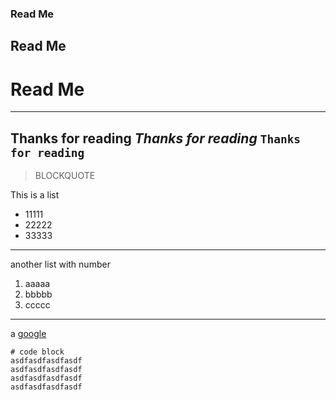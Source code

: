### Read Me
## Read Me
# Read Me
---
**Thanks for reading**
*Thanks for reading*
`Thanks for reading`
---
> BLOCKQUOTE

This is a list
* 11111
* 22222
* 33333
---
another list with number
1. aaaaa
2. bbbbb
3. ccccc
---
a [google](www.google.com)

```
# code block
asdfasdfasdfasdf
asdfasdfasdfasdf
asdfasdfasdfasdf
asdfasdfasdfasdf
```
